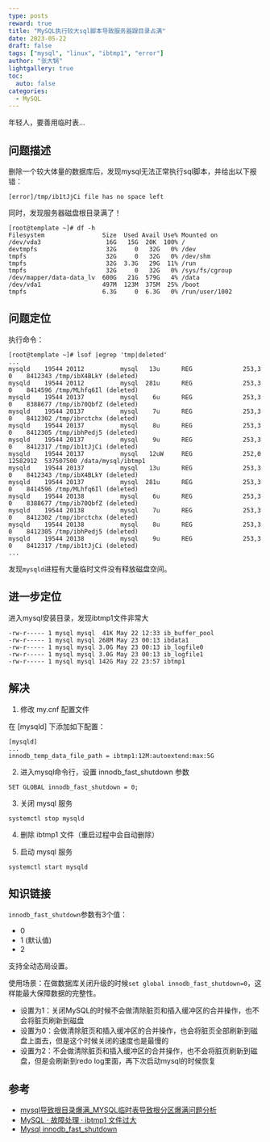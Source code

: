 ```yaml
---
type: posts
reward: true
title: "MySQL执行较大sql脚本导致服务器跟目录占满"
date: 2023-05-22
draft: false
tags: ["mysql", "linux", "ibtmp1", "error"]
author: "张大锅"
lightgallery: true
toc:
  auto: false
categories:
  - MySQL
---
```


年轻人，要善用临时表...

<!--more-->

## 问题描述

删除一个较大体量的数据库后，发现mysql无法正常执行sql脚本，并给出以下报错：
``` shell
[error]/tmp/ib1tJjCi file has no space left
```
同时，发现服务器磁盘根目录满了！
``` shell
[root@template ~]# df -h
Filesystem                Size  Used Avail Use% Mounted on
/dev/vda3                  16G   15G  20K  100% /
devtmpfs                   32G     0   32G   0% /dev
tmpfs                      32G     0   32G   0% /dev/shm
tmpfs                      32G  3.3G   29G  11% /run
tmpfs                      32G     0   32G   0% /sys/fs/cgroup
/dev/mapper/data-data_lv  600G   21G  579G   4% /data
/dev/vda1                 497M  123M  375M  25% /boot
tmpfs                     6.3G     0  6.3G   0% /run/user/1002
```

## 问题定位

执行命令：
```shell
[root@template ~]# lsof |egrep 'tmp|deleted'
...
mysqld    19544 20112          mysql   13u      REG              253,3          0    8412343 /tmp/ibX4BLkY (deleted)
mysqld    19544 20112          mysql  281u      REG              253,3          0    8414596 /tmp/MLhfq6Il (deleted)
mysqld    19544 20137          mysql    6u      REG              253,3          0    8388677 /tmp/ib70QbfZ (deleted)
mysqld    19544 20137          mysql    7u      REG              253,3          0    8412302 /tmp/ibrctchx (deleted)
mysqld    19544 20137          mysql    8u      REG              253,3          0    8412305 /tmp/ibhPedj5 (deleted)
mysqld    19544 20137          mysql    9u      REG              253,3          0    8412317 /tmp/ib1tJjCi (deleted)
mysqld    19544 20137          mysql   12uW     REG              252,0   12582912  537507500 /data/mysql/ibtmp1
mysqld    19544 20137          mysql   13u      REG              253,3          0    8412343 /tmp/ibX4BLkY (deleted)
mysqld    19544 20137          mysql  281u      REG              253,3          0    8414596 /tmp/MLhfq6Il (deleted)
mysqld    19544 20138          mysql    6u      REG              253,3          0    8388677 /tmp/ib70QbfZ (deleted)
mysqld    19544 20138          mysql    7u      REG              253,3          0    8412302 /tmp/ibrctchx (deleted)
mysqld    19544 20138          mysql    8u      REG              253,3          0    8412305 /tmp/ibhPedj5 (deleted)
mysqld    19544 20138          mysql    9u      REG              253,3          0    8412317 /tmp/ib1tJjCi (deleted)
...
```
发现`mysqld`进程有大量临时文件没有释放磁盘空间。

## 进一步定位

进入mysql安装目录，发现ibtmp1文件非常大
```shell
-rw-r----- 1 mysql mysql  41K May 22 12:33 ib_buffer_pool
-rw-r----- 1 mysql mysql 268M May 23 00:13 ibdata1
-rw-r----- 1 mysql mysql 3.0G May 23 00:13 ib_logfile0
-rw-r----- 1 mysql mysql 3.0G May 23 00:13 ib_logfile1
-rw-r----- 1 mysql mysql 142G May 22 23:57 ibtmp1
```

## 解决

1. 修改 my.cnf 配置文件

在 [mysqld] 下添加如下配置：
```editorconfig
[mysqld]
...
innodb_temp_data_file_path = ibtmp1:12M:autoextend:max:5G
```

2. 进入mysql命令行，设置 innodb_fast_shutdown 参数
```mysql-sql
SET GLOBAL innodb_fast_shutdown = 0;
```

3. 关闭 mysql 服务
```shell
systemctl stop mysqld
```

4. 删除 ibtmp1 文件（重启过程中会自动删除）

5. 启动 mysql 服务
```shell
systemctl start mysqld
```

## 知识链接

`innodb_fast_shutdown`参数有3个值：
- 0
- 1 (默认值)
- 2

支持全动态局设置。

使用场景：在做数据库关闭升级的时候`set global innodb_fast_shutdown=0`，这样能最大保障数据的完整性。

- 设置为1：关闭MySQL的时候不会做清除脏页和插入缓冲区的合并操作，也不会将脏页刷新到磁盘
- 设置为0：会做清除脏页和插入缓冲区的合并操作，也会将脏页全部刷新到磁盘上面去，但是这个时候关闭的速度也是最慢的
- 设置为2：不会做清除脏页和插入缓冲区的合并操作，也不会将脏页刷新到磁盘，但是会刷新到redo log里面，再下次启动mysql的时候恢复


## 参考
- [mysql导致根目录爆满_MYSQL临时表导致根分区爆满问题分析](https://blog.csdn.net/weixin_30332165/article/details/113221115)
- [MySQL · 故障处理 · ibtmp1 文件过大](https://huiraoo.github.io/blog/2020/08/05/mysql-ibtmp1/)
- [Mysql innodb_fast_shutdown](https://www.cnblogs.com/Presley-lpc/p/9177081.html)
